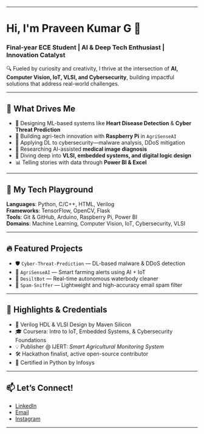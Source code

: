 
---

# Hi, I'm Praveen Kumar G 👋  
### Final-year ECE Student | AI & Deep Tech Enthusiast | Innovation Catalyst  

🔍 Fueled by curiosity and creativity, I thrive at the intersection of **AI, Computer Vision, IoT, VLSI, and Cybersecurity**, building impactful solutions that address real-world challenges.

---

## 🚀 What Drives Me  
- 🤖 Designing ML-based systems like **Heart Disease Detection** & **Cyber Threat Prediction**  
- 🌾 Building agri-tech innovation with **Raspberry Pi** in `AgriSenseAI`  
- 🔐 Applying DL to cybersecurity—malware analysis, DDoS mitigation  
- 🧠 Researching AI-assisted **medical image diagnosis**  
- 🔧 Diving deep into **VLSI, embedded systems, and digital logic design**  
- 📊 Telling stories with data through **Power BI & Excel**

---

## 💼 My Tech Playground  
**Languages**: Python, C/C++, HTML, Verilog  
**Frameworks**: TensorFlow, OpenCV, Flask  
**Tools**: Git & GitHub, Arduino, Raspberry Pi, Power BI  
**Domains**: Machine Learning, Computer Vision, IoT, Cybersecurity, VLSI  

---

## 🔥 Featured Projects  
- 🛡️ `Cyber-Threat-Prediction` — DL-based malware & DDoS detection  
- 🌿 `AgriSenseAI` — Smart farming alerts using AI + IoT  
- 🧹 `DesiltBot` — Real-time autonomous waterbody cleaner  
- 📮 `Spam-Sniffer` — Lightweight and high-accuracy email spam filter  

---

## 🏅 Highlights & Credentials  
- 🥇 Verilog HDL & VLSI Design by Maven Silicon  
- 🎓 Coursera: Intro to IoT, Embedded Systems, & Cybersecurity Foundations  
- 💡 Publisher @ IJERT: *Smart Agricultural Monitoring System*  
- 🛠️ Hackathon finalist, active open-source contributor  
- 🐍 Certified in Python by Infosys  

---

## 📫 Let’s Connect!  
- [LinkedIn](https://www.linkedin.com/in/praveen4942)  
- [Email](mailto:gpraveenkumar2005@gmail.com)  
- [Instagram](https://www.instagram.com/yourusername)

---

